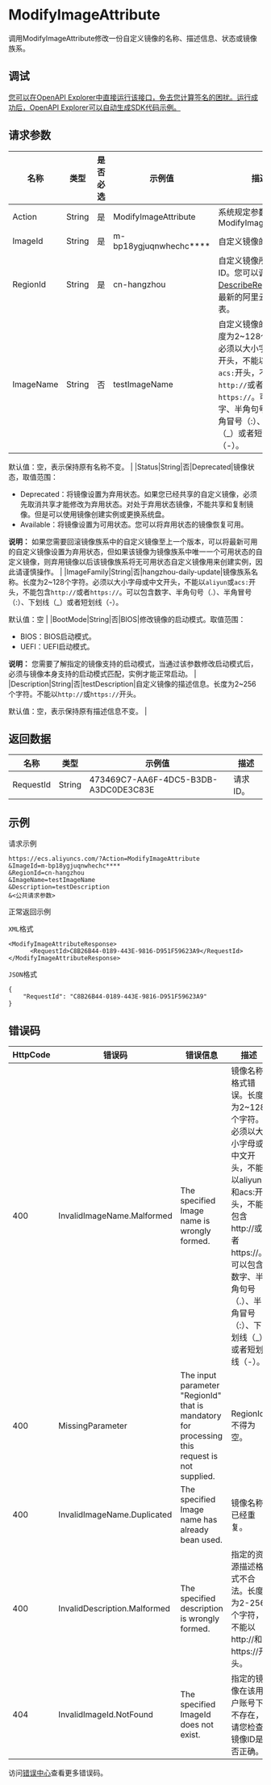 # ModifyImageAttribute

调用ModifyImageAttribute修改一份自定义镜像的名称、描述信息、状态或镜像族系。

## 调试

[您可以在OpenAPI Explorer中直接运行该接口，免去您计算签名的困扰。运行成功后，OpenAPI Explorer可以自动生成SDK代码示例。](https://api.aliyun.com/#product=Ecs&api=ModifyImageAttribute&type=RPC&version=2014-05-26)

## 请求参数

|名称|类型|是否必选|示例值|描述|
|--|--|----|---|--|
|Action|String|是|ModifyImageAttribute|系统规定参数。取值：ModifyImageAttribute |
|ImageId|String|是|m-bp18ygjuqnwhechc\*\*\*\*|自定义镜像的ID。 |
|RegionId|String|是|cn-hangzhou|自定义镜像所在的地域ID。您可以调用[DescribeRegions](~~25609~~)查看最新的阿里云地域列表。 |
|ImageName|String|否|testImageName|自定义镜像的名称。长度为2~128个字符。必须以大小字母或中文开头，不能以`aliyun`或`acs:`开头，不能包含`http://`或者`https://`。可以包含数字、半角句号（.）、半角冒号（:）、下划线（\_）或者短划线（-）。

 默认值：空，表示保持原有名称不变。 |
|Status|String|否|Deprecated|镜像状态，取值范围：

 -   Deprecated：将镜像设置为弃用状态。如果您已经共享的自定义镜像，必须先取消共享才能修改为弃用状态。对处于弃用状态镜像，不能共享和复制镜像。但是可以使用镜像创建实例或更换系统盘。
-   Available：将镜像设置为可用状态。您可以将弃用状态的镜像恢复可用。

 **说明：** 如果您需要回滚镜像族系中的自定义镜像至上一个版本，可以将最新可用的自定义镜像设置为弃用状态，但如果该镜像为镜像族系中唯一一个可用状态的自定义镜像，则弃用镜像以后该镜像族系将无可用状态自定义镜像用来创建实例，因此请谨慎操作。 |
|ImageFamily|String|否|hangzhou-daily-update|镜像族系名称。长度为2~128个字符。必须以大小字母或中文开头，不能以`aliyun`或`acs:`开头，不能包含`http://`或者`https://`。可以包含数字、半角句号（.）、半角冒号（:）、下划线（\_）或者短划线（-）。

 默认值：空 |
|BootMode|String|否|BIOS|修改镜像的启动模式。取值范围：

 -   BIOS：BIOS启动模式。
-   UEFI：UEFI启动模式。

 **说明：** 您需要了解指定的镜像支持的启动模式，当通过该参数修改启动模式后，必须与镜像本身支持的启动模式匹配，实例才能正常启动。 |
|Description|String|否|testDescription|自定义镜像的描述信息。长度为2~256个字符。不能以`http://`或`https://`开头。

 默认值：空，表示保持原有描述信息不变。 |

## 返回数据

|名称|类型|示例值|描述|
|--|--|---|--|
|RequestId|String|473469C7-AA6F-4DC5-B3DB-A3DC0DE3C83E|请求ID。 |

## 示例

请求示例

```
https://ecs.aliyuncs.com/?Action=ModifyImageAttribute
&ImageId=m-bp18ygjuqnwhechc****
&RegionId=cn-hangzhou
&ImageName=testImageName
&Description=testDescription
&<公共请求参数>
```

正常返回示例

`XML`格式

```
<ModifyImageAttributeResponse>
      <RequestId>C8B26B44-0189-443E-9816-D951F59623A9</RequestId>
</ModifyImageAttributeResponse>
```

`JSON`格式

```
{
    "RequestId": "C8B26B44-0189-443E-9816-D951F59623A9"
}
```

## 错误码

|HttpCode|错误码|错误信息|描述|
|--------|---|----|--|
|400|InvalidImageName.Malformed|The specified Image name is wrongly formed.|镜像名称格式错误。长度为2~128个字符。必须以大小字母或中文开头，不能以aliyun和acs:开头，不能包含http://或者https://。可以包含数字、半角句号（.）、半角冒号（:）、下划线（\_）或者短划线（-）。|
|400|MissingParameter|The input parameter "RegionId" that is mandatory for processing this request is not supplied.|RegionId不得为空。|
|400|InvalidImageName.Duplicated|The specified Image name has already bean used.|镜像名称已经重复。|
|400|InvalidDescription.Malformed|The specified description is wrongly formed.|指定的资源描述格式不合法。长度为2-256个字符，不能以http://和https://开头。|
|404|InvalidImageId.NotFound|The specified ImageId does not exist.|指定的镜像在该用户账号下不存在，请您检查镜像ID是否正确。|

访问[错误中心](https://error-center.alibabacloud.com/status/product/Ecs)查看更多错误码。

